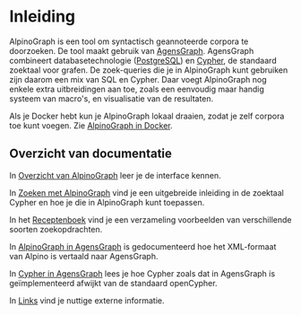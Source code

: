 # Inleiding

AlpinoGraph is een tool om syntactisch geannoteerde corpora te doorzoeken. De tool maakt gebruik van [AgensGraph](https://bitnine.net/agensgraph/). AgensGraph combineert databasetechnologie ([PostgreSQL](https://www.postgresql.org/)) en [Cypher](https://en.wikipedia.org/wiki/Cypher_(query_language)), de standaard zoektaal voor grafen. De zoek-queries die je in AlpinoGraph kunt gebruiken zijn daarom een mix van SQL en Cypher. Daar voegt AlpinoGraph nog enkele extra uitbreidingen aan toe, zoals een eenvoudig maar handig systeem van macro's, en visualisatie van de resultaten.

Als je Docker hebt kun je AlpinoGraph lokaal draaien, zodat je zelf
corpora toe kunt voegen.
Zie [AlpinoGraph in Docker](https://github.com/rug-compling/alpinograph-docker).

## Overzicht van documentatie

In [Overzicht van AlpinoGraph](../interface/) leer je de interface
kennen.

In [Zoeken met AlpinoGraph](../zoeken/) vind je een uitgebreide
inleiding in de zoektaal Cypher en hoe je die in AlpinoGraph kunt
toepassen.

In het [Receptenboek](../recepten/) vind je een verzameling
voorbeelden van verschillende soorten zoekopdrachten.

In [AlpinoGraph in AgensGraph](../alpinoagens/) is gedocumenteerd hoe
het XML-formaat van Alpino is vertaald naar AgensGraph.

In [Cypher in AgensGraph](../agensgraph/) lees je hoe Cypher zoals dat
in AgensGraph is geïmplementeerd afwijkt van de standaard openCypher.

In [Links](../links/) vind je nuttige externe informatie.
